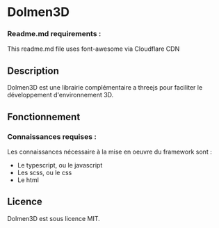 # Dolmen3D

### Readme.md requirements :
This readme.md file uses font-awesome via Cloudflare CDN
<link rel="stylesheet" href="https://cdnjs.cloudflare.com/ajax/libs/font-awesome/5.15.3/css/all.min.css">

## Description
Dolmen3D est une librairie complémentaire a threejs pour faciliter le développement d'environnement 3D.

## Fonctionnement

### Connaissances requises :
Les connaissances nécessaire à la mise en oeuvre du framework sont :
- Le typescript, ou le javascript
- Les scss, ou le css
- Le html

## Licence

Dolmen3D est sous licence MIT.
